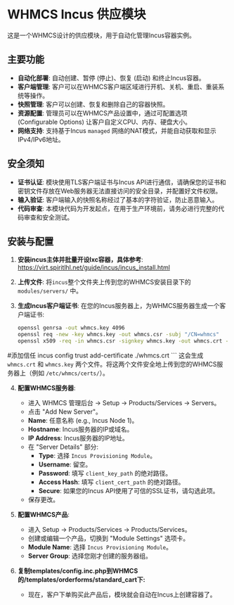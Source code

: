 # WHMCS Incus 供应模块

这是一个WHMCS设计的供应模块，用于自动化管理Incus容器实例。

## 主要功能

- **自动化部署**: 自动创建、暂停 (停止)、恢复 (启动) 和终止Incus容器。
- **客户端管理**: 客户可以在WHMCS客户端区域进行开机、关机、重启、重装系统等操作。
- **快照管理**: 客户可以创建、恢复和删除自己的容器快照。
- **资源配置**: 管理员可以在WHMCS产品设置中，通过可配置选项 (Configurable Options) 让客户自定义CPU、内存、硬盘大小。
- **网络支持**: 支持基于Incus `managed` 网络的NAT模式，并能自动获取和显示IPv4/IPv6地址。

## 安全须知
- **证书认证**: 模块使用TLS客户端证书与Incus API进行通信，请确保您的证书和密钥文件存放在Web服务器无法直接访问的安全目录，并配置好文件权限。
- **输入验证**: 客户端输入的快照名称经过了基本的字符验证，防止恶意输入。
- **代码审查**: 本模块代码为开发起点，在用于生产环境前，请务必进行完整的代码审查和安全测试。

## 安装与配置
1.  **安装incus主体并批量开设lxc容器，具体参考**: https://virt.spiritlhl.net/guide/incus/incus_install.html
2.  **上传文件**: 将`incus`整个文件夹上传到您的WHMCS安装目录下的 `modules/servers/` 中。

3.  **生成Incus客户端证书**:
    在您的Incus服务器上，为WHMCS服务器生成一个客户端证书:
    ```bash
    openssl genrsa -out whmcs.key 4096
    openssl req -new -key whmcs.key -out whmcs.csr -subj "/CN=whmcs"
    openssl x509 -req -in whmcs.csr -signkey whmcs.key -out whmcs.crt -days 3650
#添加信任
incus config trust add-certificate ./whmcs.crt 
    ```
    这会生成 `whmcs.crt` 和 `whmcs.key` 两个文件。将这两个文件安全地上传到您的WHMCS服务器上（例如 `/etc/whmcs/certs/`）。

4.  **配置WHMCS服务器**:
    - 进入 WHMCS 管理后台 -> Setup -> Products/Services -> Servers。
    - 点击 "Add New Server"。
    - **Name**: 任意名称 (e.g., Incus Node 1)。
    - **Hostname**: Incus服务器的IP或域名。
    - **IP Address**: Incus服务器的IP地址。
    - 在 "Server Details" 部分:
        - **Type**: 选择 `Incus Provisioning Module`。
        - **Username**: 留空。
        - **Password**: 填写 `client_key_path` 的绝对路径。
        - **Access Hash**: 填写 `client_cert_path` 的绝对路径。
        - **Secure**: 如果您的Incus API使用了可信的SSL证书，请勾选此项。
    - 保存更改。

5.  **配置WHMCS产品**:
    - 进入 Setup -> Products/Services -> Products/Services。
    - 创建或编辑一个产品，切换到 "Module Settings" 选项卡。
    - **Module Name**: 选择 `Incus Provisioning Module`。
    - **Server Group**: 选择您刚才创建的服务器组。

6.  **复制templates/config.inc.php到WHMCS的/templates/orderforms/standard_cart下:**
    - 现在，客户下单购买此产品后，模块就会自动在Incus上创建容器了。       

